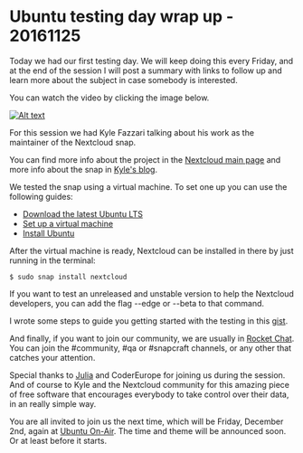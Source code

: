 # Ubuntu testing day wrap up - 20161125

Today we had our first testing day. We will keep doing this every Friday, and
at the end of the session I will post a summary with links to follow up and
learn more about the subject in case somebody is interested.

You can watch the video by clicking the image below.

[![Alt text](https://img.youtube.com/vi/bpi3DgON-pI/0.jpg)](https://www.youtube.com/watch?v=bpi3DgON-pI)

For this session we had Kyle Fazzari talking about his work as the maintainer
of the Nextcloud snap.

You can find more info about the project in the
[Nextcloud main page](https://nextcloud.com/) and more info about the snap
in [Kyle's blog](https://kyrofa.com/).

We tested the snap using a virtual machine. To set one up you can use the
following guides:

 * [Download the latest Ubuntu LTS](http://elopio.net/blog/download-ubuntu/)
 * [Set up a virtual machine](http://elopio.net/blog/install-ubuntu-in-vm/)
 * [Install Ubuntu](https://www.ubuntu.com/download/desktop/install-ubuntu-desktop)

After the virtual machine is ready, Nextcloud can be installed in there by just
running in the terminal:

    $ sudo snap install nextcloud

If you want to test an unreleased and unstable version to help the Nextcloud
developers, you can add the flag --edge or --beta to that command.

I wrote some steps to guide you getting started with the testing in this
[gist](https://gist.github.com/elopio/735d995920ef5fb9d24eb6931f6686c0).

And finally, if you want to join our community, we are usually in
[Rocket Chat](https://rocket.ubuntu.com/).
You can join the #community, #qa or #snapcraft channels, or any other that
catches your attention.

Special thanks to [Julia](https://twitter.com/la_juyis) and CoderEurope for joining us during the session. And of course to Kyle and the Nextcloud
community for this amazing piece of free software that encourages everybody to
take control over their data, in an really simple way.

You are all invited to join us the next time, which will be Friday, December
2nd, again at [Ubuntu On-Air](https://ubuntuonair.com). The time and theme will be announced
soon. Or at least before it starts.

